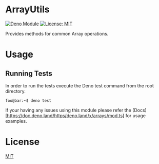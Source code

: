 # ArrayUtils
[![Deno Module](https://img.shields.io/badge/Module-Deno-blue)](https://deno.land/x) [![License: MIT](https://img.shields.io/badge/License-MIT-yellow.svg)](https://opensource.org/licenses/MIT)

Provides methods for common Array operations.

# Usage

## Running Tests
In order to run the tests execute the Deno test command from the root directory.
```console
foo@bar:~$ deno test
```

If your having any issues using this module please refer the (Docs)[https://doc.deno.land/https/deno.land/x/arrays/mod.ts] for usage examples.

# License

[MIT](./LICENSE)
